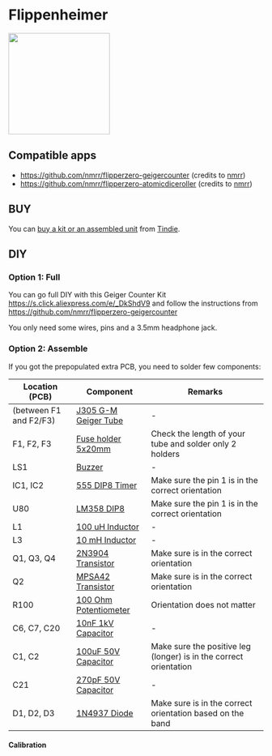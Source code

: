 # Flippenheimer

<img src="https://github.com/eried/flipperzero-flippenheimer/assets/1091420/9768f67e-29cb-4539-8895-fa7d6a0b4f31" width="200">

## Compatible apps

*  https://github.com/nmrr/flipperzero-geigercounter (credits to [nmrr](https://github.com/nmrr))
*  https://github.com/nmrr/flipperzero-atomicdiceroller (credits to [nmrr](https://github.com/nmrr))

## BUY

You can [buy a kit or an assembled unit](https://www.tindie.com/products/31762/) from [Tindie](https://www.tindie.com/stores/eried/).

## DIY 

### Option 1: Full
You can go full DIY with this Geiger Counter Kit https://s.click.aliexpress.com/e/_DkShdV9
and follow the instructions from https://github.com/nmrr/flipperzero-geigercounter

You only need some wires, pins and a 3.5mm headphone jack.

### Option 2: Assemble 
If you got the prepopulated extra PCB, you need to solder few components:

| Location (PCB)         | Component                                       | Remarks                              |
|------------------------|-------------------------------------------------|---------------------------------------|
| (between F1 and F2/F3) | [J305 G-M Geiger Tube](https://s.click.aliexpress.com/e/_DCCjXox)  | -     |
| F1, F2, F3             | [Fuse holder 5x20mm](https://s.click.aliexpress.com/e/_DCeZjmB) | Check the length of your tube and solder only 2 holders   |
|LS1|[Buzzer](https://s.click.aliexpress.com/e/_DCCKuQx) | - |
| IC1, IC2               | [555 DIP8 Timer](https://s.click.aliexpress.com/e/_DDvdlk7) | Make sure the pin 1 is in the correct orientation   |
| U80                    | [LM358 DIP8](https://s.click.aliexpress.com/e/_DE8xUTN) | Make sure the pin 1 is in the correct orientation |
| L1                     | [100 uH Inductor](https://s.click.aliexpress.com/e/_DBEpF0F) | - |
| L3                     | [10 mH Inductor](https://s.click.aliexpress.com/e/_DB6flLZ) | -  |
| Q1, Q3, Q4                 | [2N3904 Transistor](https://s.click.aliexpress.com/e/_DediiMP) | Make sure is in the correct orientation |
| Q2                     | [MPSA42 Transistor](https://s.click.aliexpress.com/e/_DFNv1ZH) | Make sure is in the correct orientation|
| R100                   | [100 Ohm Potentiometer](https://s.click.aliexpress.com/e/_DC09Z4L) | Orientation does not matter |
| C6, C7, C20            | [10nF 1kV Capacitor](https://s.click.aliexpress.com/e/_DFvC8n9) | -   |
| C1, C2                 | [100uF 50V Capacitor](https://s.click.aliexpress.com/e/_DFhqFOR) | Make sure the positive leg (longer) is in the correct orientation|
| C21                    | [270pF 50V Capacitor](https://s.click.aliexpress.com/e/_Dc9j7ZN) | -  |
| D1, D2, D3             | [1N4937 Diode](https://s.click.aliexpress.com/e/_DFooson) | Make sure is in the correct orientation based on the band  |

#### Calibration
